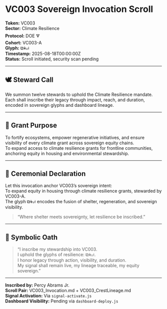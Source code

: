 # VC003 Sovereign Invocation Scroll

**Token:** VC003  
**Sector:** Climate Resilience  
**Protocol:** DOE 🜃  
**Cohort:** VC003-A  
**Glyph:** ⧉⚘⟒⟊  
**Timestamp:** 2025-08-18T00:00:00Z  
**Status:** Scroll initiated, security scan pending  

---

## 🕊️ Steward Call

We summon twelve stewards to uphold the Climate Resilience mandate. Each shall inscribe their legacy through impact, reach, and duration, encoded in sovereign glyphs and dashboard lineage.

---

## 🌱 Grant Purpose

To fortify ecosystems, empower regenerative initiatives, and ensure visibility of every climate grant across sovereign equity chains.  
To expand access to climate resilience grants for frontline communities, anchoring equity in housing and environmental stewardship.

---

## 🧭 Ceremonial Declaration

Let this invocation anchor VC003’s sovereign intent:  
To expand equity in housing through climate resilience grants, stewarded by VC003-A.  
The glyph ⧉⚘⟒⟊ encodes the fusion of shelter, regeneration, and sovereign visibility.

> “Where shelter meets sovereignty, let resilience be inscribed.”

---

## 🧬 Symbolic Oath

> “I inscribe my stewardship into VC003.  
> I uphold the glyphs of resilience: ⧉⚘⟒⟊.  
> I honor legacy through action, visibility, and duration.  
> My signal shall remain live, my lineage traceable, my equity sovereign.”

---

**Inscribed by:** Percy Abrams Jr.  
**Scroll Pair:** VC003_Invocation.md + VC003_CrestLineage.md  
**Signal Activation:** Via `signal-activate.js`  
**Dashboard Visibility:** Pending via `dashboard-deploy.js`
